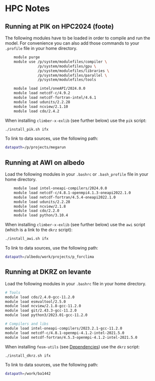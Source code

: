 # HPC Notes

## Running at PIK on HPC2024 (foote)

The following modules have to be loaded in order to compile and run the model.
For convenience you can also add those commands to your `.profile` file in your home directory.

```bash
    module purge
    module use /p/system/modulefiles/compiler \
               /p/system/modulefiles/gpu \
               /p/system/modulefiles/libraries \
               /p/system/modulefiles/parallel \
               /p/system/modulefiles/tools

    module load intel/oneAPI/2024.0.0
    module load netcdf-c/4.9.2
    module load netcdf-fortran-intel/4.6.1
    module load udunits/2.2.28
    module load ncview/2.1.10
    module load cdo/2.4.2
```

When installing `climber-x-exlib` (see further below) use the `pik` script:

```bash
./install_pik.sh ifx
```

To link to data sources, use the following path:

```bash
datapath=/p/projects/megarun
```

## Running at AWI on albedo

Load the following modules in your `.bashrc` or `.bash_profile` file in your home directory.

```bash
    module load intel-oneapi-compilers/2024.0.0
    module load netcdf-c/4.8.1-openmpi4.1.3-oneapi2022.1.0
    module load netcdf-fortran/4.5.4-oneapi2022.1.0
    module load udunits/2.2.28
    module load ncview/2.1.8
    module load cdo/2.2.0
    module load python/3.10.4
```

When installing `climber-x-exlib` (see further below) use the `awi` script (which is a link to the `dkrz` script):

```bash
./install_awi.sh ifx
```

To link to data sources, use the following path:

```bash
datapath=/albedo/work/projects/p_forclima
```

## Running at DKRZ on levante

Load the following modules in your `.bashrc` file in your home directory.

```bash
# Tools
module load cdo/2.4.0-gcc-11.2.0
module load esmvaltool/2.5.0
module load ncview/2.1.8-gcc-11.2.0
module load git/2.43.3-gcc-11.2.0
module load python3/2023.01-gcc-11.2.0

# Compilers and libs
module load intel-oneapi-compilers/2023.2.1-gcc-11.2.0
module load netcdf-c/4.8.1-openmpi-4.1.2-intel-2021.5.0
module load netcdf-fortran/4.5.3-openmpi-4.1.2-intel-2021.5.0
```

When installing `fesm-utils` (see [Dependencies](dependencies.md)) use the `dkrz` script:

```bash
./install_dkrz.sh ifx
```

To link to data sources, use the following path:

```bash
datapath=/work/ba1442
```

